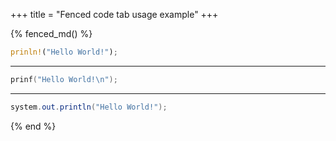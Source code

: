 +++
title = "Fenced code tab usage example"
+++


{% fenced_md() %}

```rust
prinln!("Hello World!");
```

---

```C
prinf("Hello World!\n");
```

-----

```java
system.out.println("Hello World!");
```

{% end %}
